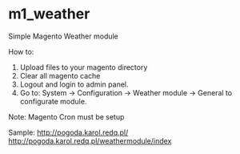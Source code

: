 # m1_weather
Simple Magento Weather module

How to:
1. Upload files to your magento directory
2. Clear all magento cache
3. Logout and login to admin panel.
4. Go to: System -> Configuration -> Weather module -> General to configurate module.

Note: Magento Cron must be setup

Sample: http://pogoda.karol.redq.pl/
        http://pogoda.karol.redq.pl/weathermodule/index
